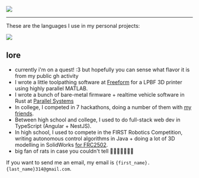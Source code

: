 <img src="https://mishra.farm/images/try/if_only_you_knew_how_good_things_really_are.gif" />

---

These are the languages I use in my personal projects:

<img class="fit-picture" src="https://github-readme-stats.vercel.app/api/top-langs/?username=RitikMishra&layout=compact&exclude_repo=toastonly">

## lore
- currently i'm on a quest! :3 but hopefully you can sense what flavor it is from my public gh activity
- I wrote a little toolpathing software at [Freeform](https://freeform.co) for a LPBF 3D printer using highly parallel MATLAB.
- I wrote a bunch of bare-metal firmware + realtime vehicle software in Rust at [Parallel Systems](https://moveparallel.com)
- In college, I competed in 7 hackathons, doing a number of them with [my friends](https://github.com/Minihacks).
- Between high school and college, I used to do full-stack web dev in TypeScript (Angular + NestJS).
- In high school, I used to compete in the FIRST Robotics Competition, writing autonomous control algorithms in Java + doing a lot of 3D modelling in SolidWorks [for FRC2502](https://github.com/Team-2502).
- big fan of rats in case you couldn't tell 🐀🐀🐀🐀🐀🐀🐀 

If you want to send me an email, my email is `{first_name}.{last_name}314@gmail.com`.
